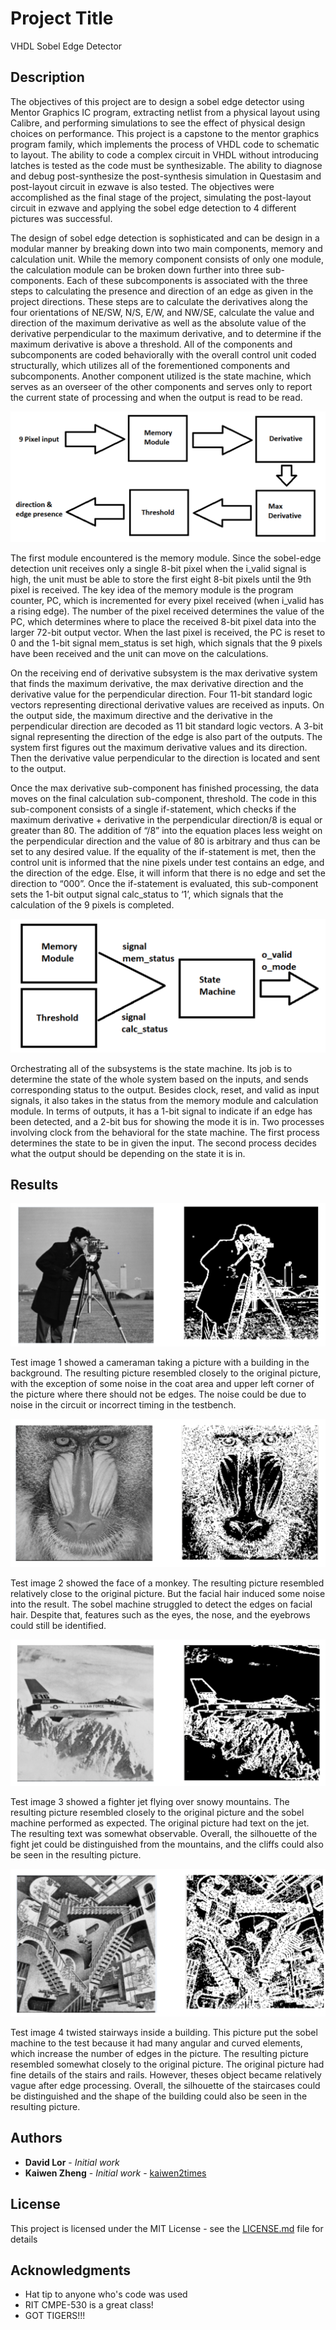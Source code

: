 # Project Title

VHDL Sobel Edge Detector

## Description

The objectives of this project are to design a sobel edge detector using Mentor Graphics IC program, extracting netlist from a physical layout using Calibre, and performing simulations to see the effect of physical design choices on performance. This project is a capstone to the mentor graphics program family, which implements the process of VHDL code to schematic to layout. The ability to code a complex circuit in VHDL without introducing latches is tested as the code must be synthesizable. The ability to diagnose and debug post-synthesize the post-synthesis simulation in Questasim and post-layout circuit in ezwave is also tested. The objectives were accomplished as the final stage of the project, simulating the post-layout circuit in ezwave and applying the sobel edge detection to 4 different pictures was successful.

The design of sobel edge detection is sophisticated and can be design in a modular manner by breaking down into two main components, memory and calculation unit. While the memory component consists of only one module, the calculation module can be broken down further into three sub-components. Each of these subcomponents is associated with the three steps to calculating the presence and direction of an edge as given in the project directions. These steps are to calculate the derivatives along the four orientations of NE/SW, N/S, E/W, and NW/SE, calculate the value and direction of the maximum derivative as well as the absolute value of the derivative perpendicular to the maximum derivative, and to determine if the maximum derivative is above a threshold. All of the components and subcomponents are coded behaviorally with the overall control unit coded structurally, which utilizes all of the forementioned components and subcomponents. Another component utilized is the state machine, which serves as an overseer of the other components and serves only to report the current state of processing and when the output is read to be read.

![sobel structure image](images/sobel-struct.png)

The first module encountered is the memory module. Since the sobel-edge detection unit receives only a single 8-bit pixel when the i_valid signal is high, the unit must be able to store the first eight 8-bit pixels until the 9th pixel is received. The key idea of the memory module is the program counter, PC, which is incremented for every pixel received (when i_valid has a rising edge).  The number of the pixel received determines the value of the PC, which determines where to place the received 8-bit pixel data into the larger 72-bit output vector. When the last pixel is received, the PC is reset to 0 and the 1-bit signal mem_status is set high, which signals that the 9 pixels have been received and the unit can move on the calculations.

On the receiving end of derivative subsystem is the max derivative system that finds the maximum derivative, the max derivative direction and the derivative value for the perpendicular direction. Four 11-bit standard logic vectors representing directional derivative values are received as inputs. On the output side, the maximum directive and the derivative in the perpendicular direction are decoded as 11 bit standard logic vectors. A 3-bit signal representing the direction of the edge is also part of the outputs. The system first figures out the maximum derivative values and its direction. Then the derivative value perpendicular to the direction is located and sent to the output.

Once the max derivative sub-component has finished processing, the data moves on the final calculation sub-component, threshold.  The code in this sub-component consists of a single if-statement, which checks if the maximum derivative + derivative in the perpendicular direction/8 is equal or greater than 80. The addition of “/8” into the equation places less weight on the perpendicular direction and the value of 80 is arbitrary and thus can be set to any desired value. If the equality of the if-statement is met, then the control unit is informed that the nine pixels under test contains an edge, and the direction of the edge. Else, it will inform that there is no edge and set the direction to “000”. Once the if-statement is evaluated, this sub-component sets the 1-bit output signal calc_status to ‘1’, which signals that the calculation of the 9 pixels is completed.

![state machine image](images/state-machine.png)

Orchestrating all of the subsystems is the state machine. Its job is to determine the state of the whole system based on the inputs, and sends corresponding status to the output. Besides clock, reset, and valid as input signals, it also takes in the status from the memory module and calculation module. In terms of outputs, it has a 1-bit signal to indicate if an edge has been detected, and a 2-bit bus for showing the mode it is in. Two processes involving clock from the behavioral for the state machine. The first process determines the state to be in given the input. The second process decides what the output should be depending on the state it is in.

## Results

![result 1 image](images/result1.png)

Test image 1 showed a cameraman taking a picture with a building in the background. The resulting picture resembled closely to the original picture, with the exception of some noise in the coat area and upper left corner of the picture where there should not be edges. The noise could be due to noise in the circuit or incorrect timing in the testbench.

![result 2 image](images/result2.png)

Test image 2 showed the face of a monkey. The resulting picture resembled relatively close to the original picture. But the facial hair induced some noise into the result. The sobel machine struggled to detect the edges on facial hair. Despite that, features such as the eyes, the nose, and the eyebrows could still be identified.

![result 3 image](images/result3.png)

Test image 3 showed a fighter jet flying over snowy mountains. The resulting picture resembled closely to the original picture and the sobel machine performed as expected. The original picture had text on the jet. The resulting text was somewhat observable. Overall, the silhouette of the fight jet could be distinguished from the mountains, and the cliffs could also be seen in the resulting picture.

![result 4 image](images/result4.png)

Test image 4 twisted stairways inside a building. This picture put the sobel machine to the test because it had many angular and curved elements, which increase the number of edges in the picture. The resulting picture resembled somewhat closely to the original picture. The original picture had fine details of the stairs and rails. However, theses object became relatively vague after edge processing. Overall, the silhouette of the staircases could be distinguished and the shape of the building could also be seen in the resulting picture.

## Authors

* **David Lor** - *Initial work*
* **Kaiwen Zheng** - *Initial work* - [kaiwen2times](https://github.com/kaiwen2times)

## License

This project is licensed under the MIT License - see the [LICENSE.md](LICENSE.md) file for details

## Acknowledgments

* Hat tip to anyone who's code was used
* RIT CMPE-530 is a great class!
* GOT TIGERS!!!

